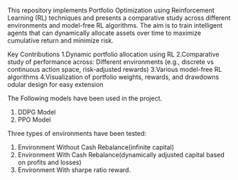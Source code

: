 This repository implements Portfolio Optimization using Reinforcement Learning (RL) techniques and presents a comparative study across different environments and model-free RL algorithms. The aim is to train intelligent agents that can dynamically allocate assets over time to maximize cumulative return and minimize risk.

Key Contributions
1.Dynamic portfolio allocation using RL
2.Comparative study of performance across:
Different environments (e.g., discrete vs continuous action space, risk-adjusted rewards)
3.Various model-free RL algorithms
4.Visualization of portfolio weights, rewards, and drawdowns
odular design for easy extension

The Following models have been used in the project. 
1. DDPG Model
2. PPO Model

Three types of environments have been tested: 

1. Environment Without Cash Rebalance(infinite capital)
2. Environment With Cash Rebalance(dynamically adjusted capital based on profits and losses)
3. Environment With sharpe ratio reward. 
